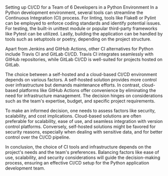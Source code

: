 Setting up CI/CD for a Team of 6 Developers in a Python Environment
In a Python development environment, several tools can streamline the Continuous Integration (CI) process. For linting, tools like Flake8 or Pylint can be employed to enforce coding standards and identify potential issues. For testing, the built-in unittest module or popular third-party frameworks like Pytest can be utilized. Lastly, building the application can be handled by tools such as setuptools or poetry, depending on the project structure.

Apart from Jenkins and GitHub Actions, other CI alternatives for Python include Travis CI and GitLab CI/CD. Travis CI integrates seamlessly with GitHub repositories, while GitLab CI/CD is well-suited for projects hosted on GitLab.

The choice between a self-hosted and a cloud-based CI/CD environment depends on various factors. A self-hosted solution provides more control over infrastructure but demands maintenance efforts. In contrast, cloud-based platforms like GitHub Actions offer convenience by eliminating the need for infrastructure management. The decision hinges on considerations such as the team's expertise, budget, and specific project requirements.

To make an informed decision, one needs to assess factors like security, scalability, and cost implications. Cloud-based solutions are often preferable for scalability, ease of use, and seamless integration with version control platforms. Conversely, self-hosted solutions might be favored for security reasons, especially when dealing with sensitive data, and for better control over the CI/CD pipeline.

In conclusion, the choice of CI tools and infrastructure depends on the project's needs and the team's preferences. Balancing factors like ease of use, scalability, and security considerations will guide the decision-making process, ensuring an effective CI/CD setup for the Python application development team.
